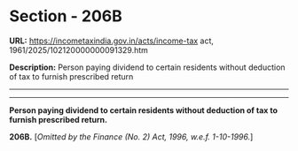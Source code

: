 # Section - 206B

**URL:** https://incometaxindia.gov.in/acts/income-tax act, 1961/2025/102120000000091329.htm

**Description:** Person paying dividend to certain residents without deduction of tax to furnish prescribed return

---

****

**Person paying dividend to certain residents without deduction of tax to furnish prescribed return.**

**206B.** [_Omitted by the Finance (No. 2) Act, 1996, w.e.f. 1-10-1996._]